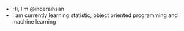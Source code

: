 - Hi, I’m @inderaihsan
- I am currently learning statistic, object oriented programming and machine learning


<!---
inderaihsan/inderaihsan is a ✨ special ✨ repository because its `README.md` (this file) appears on your GitHub profile.
You can click the Preview link to take a look at your changes.
--->
